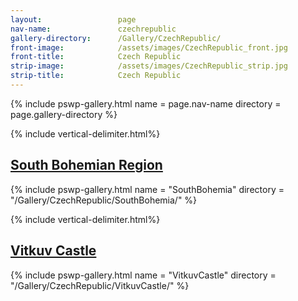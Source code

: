 ```yaml
---
layout:                 page
nav-name:               czechrepublic
gallery-directory:      /Gallery/CzechRepublic/
front-image:            /assets/images/CzechRepublic_front.jpg
front-title:            Czech Republic
strip-image:            /assets/images/CzechRepublic_strip.jpg
strip-title:            Czech Republic
---
```

{% include pswp-gallery.html name = page.nav-name directory = page.gallery-directory %}


{% include vertical-delimiter.html%}
## [South Bohemian Region](https://en.wikipedia.org/wiki/South_Bohemian_Region)
{% include pswp-gallery.html name = "SouthBohemia" directory = "/Gallery/CzechRepublic/SouthBohemia/" %}

{% include vertical-delimiter.html%}
## [Vitkuv Castle]()
{% include pswp-gallery.html name = "VitkuvCastle" directory = "/Gallery/CzechRepublic/VitkuvCastle/" %}
